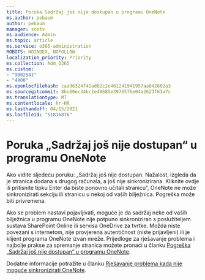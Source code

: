 ```yaml
---
title: Poruka Sadržaj još nije dostupan u programu OneNote
ms.author: pebaum
author: pebaum
manager: scotv
ms.audience: Admin
ms.topic: article
ms.service: o365-administration
ROBOTS: NOINDEX, NOFOLLOW
localization_priority: Priority
ms.collection: Adm_O365
ms.custom:
- "9002541"
- "4908"
ms.openlocfilehash: caa96324f41ad62c2e461241941957aa042602a3
ms.sourcegitcommit: 8bc60ec34bc1e40685e3976576e04a2623f63a7c
ms.translationtype: MT
ms.contentlocale: hr-HR
ms.lasthandoff: 04/15/2021
ms.locfileid: "51816876"
---
```

# <a name="content-not-yet-available-message-in-onenote"></a>Poruka „Sadržaj još nije dostupan“ u programu OneNote

Ako vidite sljedeću poruku: „Sadržaj još nije dostupan. Nažalost, izgleda da je stranica dodana s drugog računala, a još nije sinkronizirana. Kliknite ovdje ili pritisnite tipku Enter da biste ponovno učitali stranicu“, OneNote ne može sinkronizirati sekciju ili stranicu u nekoj od vaših bilježnica. Pogreška može biti privremena.

Ako se problem nastavi pojavljivati, moguće je da sadržaj neke od vaših bilježnica u programu OneNote nije potpuno sinkroniziran s poslužiteljem sustava SharePoint Online ili servisa OneDrive za tvrtke. Možda niste povezani s internetom, nije provjerena autentičnost (niste prijavljeni) ili je klijent programa OneNote izvan mreže. Prijedloge za rješavanje problema i najbolje prakse za spremanje stranica možete pronaći u članku [Pogreška „Sadržaj još nije dostupan“ u programu OneNote](https://docs.microsoft.com/office/troubleshoot/onenote/onenote-error-content-not-yet-available).

Dodatne informacije potražite u članku [Rješavanje problema kada nije moguće sinkronizirati OneNote](https://support.office.com/article/Fix-issues-when-you-can-t-sync-OneNote-299495ef-66d1-448f-90c1-b785a6968d45).
